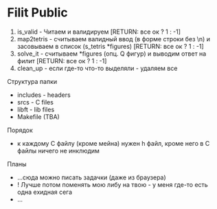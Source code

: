 # Filit Public

1. is_valid - Читаем и валидируем [RETURN: все ок ? 1 : -1]
2. map2tetris - считываем валидный ввод (в форме строки без \n) и засовываем в список (s_tetris *figures) [RETURN: все ок ? 1 : -1]
3. solve_it - считываем *figures (опц. Q фигур) и выводим ответ на филит [RETURN: все ок ? 1 : -1]
4. clean_up - если где-то что-то выделяли - удаляем все

Структура папки
- includes - headers
- srcs - C files
- libft - lib files
- Makefile (TBA)

Порядок
- к каждому С файлу (кроме мейна) нужен h файл, кроме него в С файлы ничего не инклюдим

Планы
- ...сюда можно писать задачки (даже из браузера)
- ! Лучше потом поменять мою либу на твою - у меня где-то есть одна ехидная сега
- ...